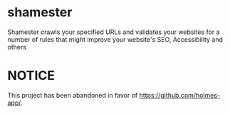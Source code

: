 shamester
=========

Shamester crawls your specified URLs and validates your websites for a number of rules that might improve your website's SEO, Accessibility and others

NOTICE
======

This project has been abandoned in favor of https://github.com/holmes-app/.
